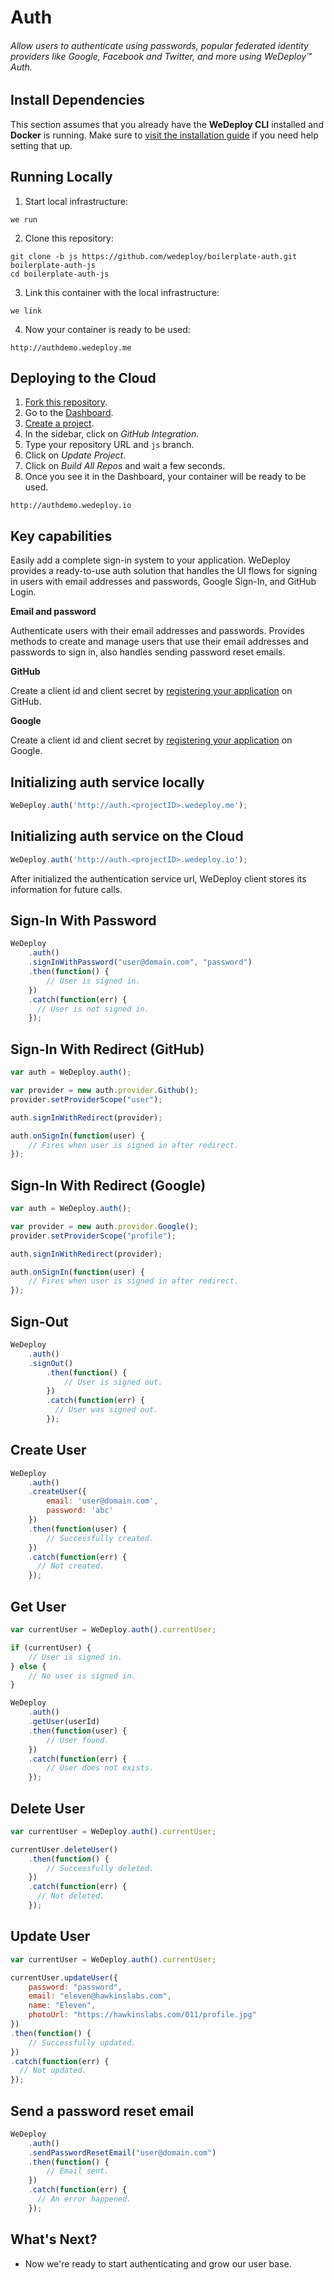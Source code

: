 # Auth

###### Allow users to authenticate using passwords, popular federated identity providers like Google, Facebook and Twitter, and more using *WeDeploy™ Auth*.

<!-- <article id="install-dependencies"> -->

## Install Dependencies

This section assumes that you already have the **WeDeploy CLI** installed and **Docker** is running. Make sure to [visit the installation guide](/docs/intro/using-the-cli.html) if you need help setting that up.

<!-- </article> -->

<!-- <article id="running-locally"> -->

## Running Locally

1. Start local infrastructure:

  ```text
we run
  ```

2. Clone this repository:

  ```text
git clone -b js https://github.com/wedeploy/boilerplate-auth.git boilerplate-auth-js
cd boilerplate-auth-js
  ```

3. Link this container with the local infrastructure:

  ```text
we link
  ```

4. Now your container is ready to be used:

  ```text
http://authdemo.wedeploy.me
  ```

<!-- </article> -->

<!-- <article id="deploying-to-the-cloud"> -->

## Deploying to the Cloud

1. [Fork this repository](https://github.com/wedeploy/boilerplate-auth/fork).
2. Go to the [Dashboard](http://dashboard.wedeploy.io).
3. [Create a project](http://dashboard.wedeploy.io/projects/create).
4. In the sidebar, click on *GitHub Integration*.
5. Type your repository URL and `js` branch.
6. Click on *Update Project*.
7. Click on *Build All Repos* and wait a few seconds.
8. Once you see it in the Dashboard, your container will be ready to be used.

  ```text
http://authdemo.wedeploy.io
  ```

<!-- </article> -->

<!-- <article id="signing-in"> -->

## Key capabilities

Easily add a complete sign-in system to your application. WeDeploy provides a ready-to-use auth solution that handles the UI flows for signing in users with email addresses and passwords, Google Sign-In, and GitHub Login.

**Email and password**

Authenticate users with their email addresses and passwords. Provides methods to create and manage users that use their email addresses and passwords to sign in, also handles sending password reset emails.

**GitHub**

Create a client id and client secret by [registering your application](https://github.com/settings/applications/new) on GitHub.

**Google**

Create a client id and client secret by [registering your application](https://developers.google.com/youtube/registering_an_application) on Google. 

## Initializing auth service locally

```js
WeDeploy.auth('http://auth.<projectID>.wedeploy.me');
```

## Initializing auth service on the Cloud

```js
WeDeploy.auth('http://auth.<projectID>.wedeploy.io');
```

After initialized the authentication service url, WeDeploy client stores its information for future calls.

## Sign-In With Password

```js
WeDeploy
	.auth()
	.signInWithPassword("user@domain.com", "password")
	.then(function() {
		// User is signed in.
	})
	.catch(function(err) {  
	  // User is not signed in.
	});
```

## Sign-In With Redirect (GitHub)

```js
var auth = WeDeploy.auth();

var provider = new auth.provider.Github();
provider.setProviderScope("user");

auth.signInWithRedirect(provider);

auth.onSignIn(function(user) {
	// Fires when user is signed in after redirect.
});
```

## Sign-In With Redirect (Google)

```js
var auth = WeDeploy.auth();

var provider = new auth.provider.Google();
provider.setProviderScope("profile");

auth.signInWithRedirect(provider);

auth.onSignIn(function(user) {
	// Fires when user is signed in after redirect.
});
```

## Sign-Out

```js
WeDeploy
	.auth()
	.signOut()
		.then(function() {
			// User is signed out.
		})
		.catch(function(err) {  
		  // User was signed out.
		});
```

## Create User

```js
WeDeploy
	.auth()
	.createUser({
		email: 'user@domain.com',
		password: 'abc'
	})
	.then(function(user) {  
		// Successfully created.
	})
	.catch(function(err) {  
	  // Not created.
	});
```

## Get User

```js
var currentUser = WeDeploy.auth().currentUser;

if (currentUser) {
	// User is signed in.
} else {
	// No user is signed in.
}
```

```js
WeDeploy
	.auth()
	.getUser(userId)
	.then(function(user) {
		// User found.
	})
	.catch(function(err) {  
		// User does not exists.
	});
```


## Delete User

```js
var currentUser = WeDeploy.auth().currentUser;

currentUser.deleteUser()
	.then(function() {  
		// Successfully deleted.
	})
	.catch(function(err) {  
	  // Not deleted.
	});
```


## Update User

```js
var currentUser = WeDeploy.auth().currentUser;

currentUser.updateUser({
	password: "password",
	email: "eleven@hawkinslabs.com",
	name: "Eleven",
	photoUrl: "https://hawkinslabs.com/011/profile.jpg"
})
.then(function() {  
	// Successfully updated.
})
.catch(function(err) {  
  // Not updated.
});
```

## Send a password reset email

```js
WeDeploy
	.auth()
	.sendPasswordResetEmail("user@domain.com")
	.then(function() {
		// Email sent.
	})
	.catch(function(err) {  
	  // An error happened.
	});
```

<!-- </article> -->

## What's Next?

* Now we're ready to start authenticating and grow our user base.
